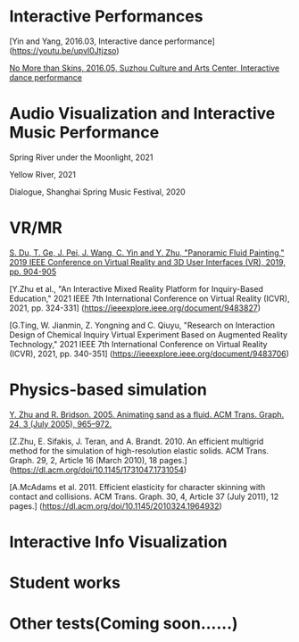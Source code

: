 Interactive Performances
====

[Yin and Yang, 2016.03, Interactive dance performance] (https://youtu.be/upvl0Jtjzso)

[No More than Skins, 2016.05, Suzhou Culture and Arts Center, Interactive dance performance](https://youtu.be/upvl0Jtjzso)

Audio Visualization and Interactive Music Performance
====

Spring River under the Moonlight, 2021


Yellow River, 2021

Dialogue, Shanghai Spring Music Festival, 2020

VR/MR
====
[S. Du, T. Ge, J. Pei, J. Wang, C. Yin and Y. Zhu, "Panoramic Fluid Painting," 2019 IEEE Conference on Virtual Reality and 3D User Interfaces (VR), 2019, pp. 904-905](https://youtu.be/upvl0Jtjzso)

[Y.Zhu et al., "An Interactive Mixed Reality Platform for Inquiry-Based Education," 2021 IEEE 7th International Conference on Virtual Reality (ICVR), 2021, pp. 324-331] (https://ieeexplore.ieee.org/document/9483827)

[G.Ting, W. Jianmin, Z. Yongning and C. Qiuyu, "Research on Interaction Design of Chemical Inquiry Virtual Experiment Based on Augmented Reality Technology," 2021 IEEE 7th International Conference on Virtual Reality (ICVR), 2021, pp. 340-351] (https://ieeexplore.ieee.org/document/9483706)


Physics-based simulation
====

[Y. Zhu and R. Bridson. 2005. Animating sand as a fluid. ACM Trans. Graph. 24, 3 (July 2005), 965–972.](https://dl.acm.org/doi/10.1145/1073204.1073298)


[Z.Zhu, E. Sifakis, J. Teran, and A. Brandt. 2010. An efficient multigrid method for the simulation of high-resolution elastic solids. ACM Trans. Graph. 29, 2, Article 16 (March 2010), 18 pages.] (https://dl.acm.org/doi/10.1145/1731047.1731054)

[A.McAdams et al. 2011. Efficient elasticity for character skinning with contact and collisions. ACM Trans. Graph. 30, 4, Article 37 (July 2011), 12 pages.] (https://dl.acm.org/doi/10.1145/2010324.1964932)

Interactive Info Visualization
====


Student works
====


Other tests(Coming soon......)
====
